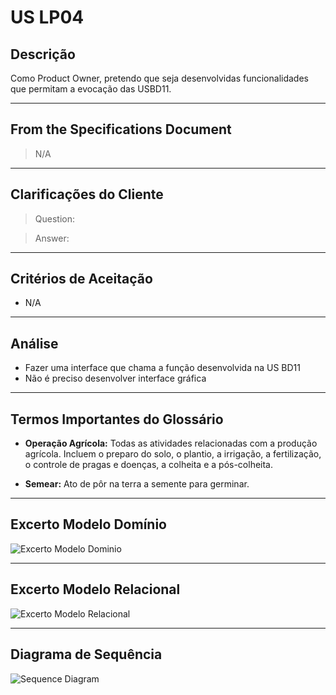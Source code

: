 # US LP04

## Descrição

Como Product Owner, pretendo que seja desenvolvidas funcionalidades que permitam a evocação das USBD11.

---
## From the Specifications Document

> N/A

---
## Clarificações do Cliente 

>Question:

>Answer:

---
## Critérios de Aceitação

- N/A

---
## Análise

- Fazer uma interface que chama a função desenvolvida na US BD11
- Não é preciso desenvolver interface gráfica

---
## Termos Importantes do Glossário

- **Operação Agrícola:** Todas as atividades relacionadas com a produção agrícola. Incluem o preparo do solo, 
o plantio, a irrigação, a fertilização, o controle de pragas e doenças, a colheita e a pós-colheita.

- **Semear:** Ato de pôr na terra a semente para germinar.

---
## Excerto Modelo Domínio

![Excerto Modelo Dominio](/png/ExcertoModeloDominio.png)

---
## Excerto Modelo Relacional

![Excerto Modelo Relacional](/png/ExcertoModeloRelacional.png)

---
## Diagrama de Sequência

![Sequence Diagram](/svg/DiagramaSequencia.svg)
